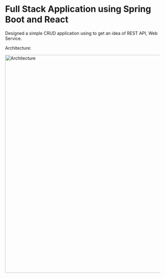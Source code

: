 # Full Stack Application using Spring Boot and React

Designed a simple CRUD application using  to get an idea of REST API, Web Service.

Architecture:


<img width="707" alt="Architecture" src="https://user-images.githubusercontent.com/68665818/150317485-56e826fd-bf21-4718-bb4b-fde5d11eb6ba.png">
